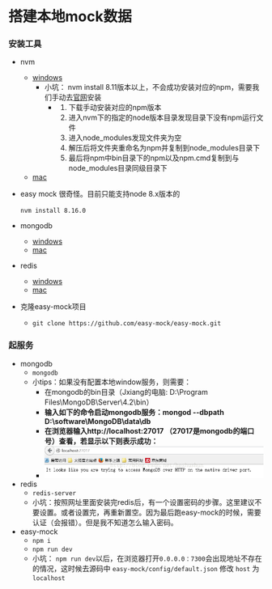 # 搭建本地mock数据

### 安装工具

- nvm

  - [windows](<https://blog.csdn.net/qq_32682137/article/details/82684898>)
    - 小坑： nvm install 8.11版本以上，不会成功安装对应的npm，需要我们手动去[官网](https://npm.taobao.org/mirrors/npm/)安装
      - 1. 下载手动安装对应的npm版本
        2. 进入nvm下的指定的node版本目录发现目录下没有npm运行文件
        3. 进入node_modules发现文件夹为空
        4. 解压后将文件夹重命名为npm并复制到node_modules目录下
        5. 最后将npm中bin目录下的npm以及npm.cmd复制到与node_modules目录同级目录下
  - [mac](<https://www.jianshu.com/p/622ad36ee020>)

- easy mock 很奇怪。目前只能支持node 8.x版本的

  `nvm install 8.16.0`

- mongodb

  - [windows](<https://blog.csdn.net/heshushun/article/details/77776706>)
  - [mac](<https://www.jianshu.com/p/bb7c19c5fc47>)

- redis

  - [windows](<https://www.cnblogs.com/smilepup-hhr/p/11483915.html>)
  - [mac](<https://www.jianshu.com/p/bb7c19c5fc47>)

- 克隆easy-mock项目

  - `git clone https://github.com/easy-mock/easy-mock.git`



### 起服务

- mongodb
  - `mongodb`
  - 小tips：如果没有配置本地window服务，则需要：
    - 在mongodb的bin目录（Jxiang的电脑: D:\Program Files\MongoDB\Server\4.2\bin）
    - **输入如下的命令启动mongodb服务：mongod --dbpath D:\software\MongoDB\data\db**
    - **在浏览器输入http://localhost:27017 （27017是mongodb的端口号）查看，若显示以下则表示成功：**
    - ![mongodb起服务成功](./image/mongodb.png)
- redis
  - `redis-server`
  - 小坑：按照网址里面安装完redis后，有一个设置密码的步骤。这里建议不要设置。或者设置完，再重新置空。因为最后跑easy-mock的时候，需要认证（会报错）。但是我不知道怎么输入密码。
- easy-mock
  - `npm i`
  - `npm run dev`
  - 小坑： `npm run dev`以后，在浏览器打开`0.0.0.0：7300`会出现地址不存在的情况，这时候去源码中 `easy-mock/config/default.json` 修改 `host` 为 `localhost`